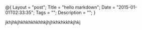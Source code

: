 @{
    Layout = "post";
    Title = "hello markdown";
    Date = "2015-01-01T02:33:35";
    Tags = "";
    Description = "";
}

jkhjhkjhkhkhkhkhhkjhjhkhkhkkhkjhkj